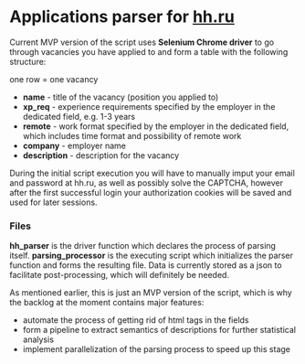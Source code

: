 # Applications parser for [hh.ru](https://hh.ru)

Current MVP version of the script uses <b>Selenium Chrome driver</b> to go through vacancies you have applied to and form a table with the following structure:

one row = one vacancy
- <b>name</b> - title of the vacancy (position you applied to)
- <b>xp_req</b> - experience requirements specified by the employer in the dedicated field, e.g. 1-3 years
- <b>remote</b> - work format specified by the employer in the dedicated field, which includes time format and possibility of remote work
- <b>company</b> - employer name
- <b>description</b> - description for the vacancy

During the initial script execution you will have to manually imput your email and password at hh.ru, as well as possibly solve the CAPTCHA, 
however after the first successful login your authorization cookies will be saved and used for later sessions.

### Files
<b>hh_parser</b> is the driver function which declares the process of parsing itself.
<b>parsing_processor</b> is the executing script which initializes the parser function and forms the resulting file.
Data is currently stored as a json to facilitate post-processing, which will definitely be needed.


As mentioned earlier, this is just an MVP version of the script, which is why the backlog at the moment contains major features:
- automate the process of getting rid of html tags in the fields 
- form a pipeline to extract semantics of descriptions for further statistical analysis
- implement parallelization of the parsing process to speed up this stage
